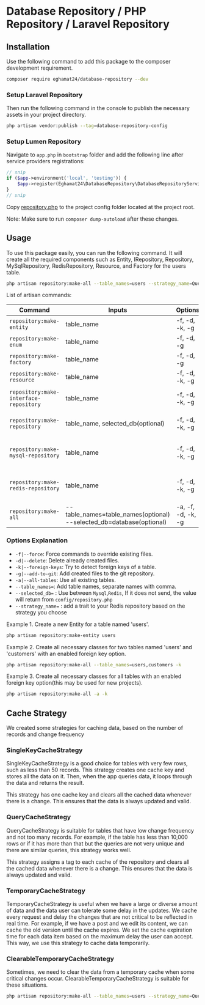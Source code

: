 # Database Repository / PHP Repository / Laravel Repository

## Installation
Use the following command to add this package to the composer development requirement.
```bash
composer require eghamat24/database-repository --dev 
```

### Setup Laravel Repository
Then run the following command in the console to publish the necessary assets in your project directory. 
```bash
php artisan vendor:publish --tag=database-repository-config
```

### Setup Lumen Repository
Navigate to `app.php` in `bootstrap` folder and add the following line after service providers registrations:
```php
// snip
if ($app->environment('local', 'testing')) {
    $app->register(Eghamat24\DatabaseRepository\DatabaseRepositoryServiceProvider::class);
}
// snip
```
Copy [repository.php](config/repository.php) to the project config folder located at the project root.

Note: Make sure to run `composer dump-autoload` after these changes.

## Usage
To use this package easily, you can run the following command. It will create all the required components such as Entity, IRepository, Repository, MySqlRepository, RedisRepository, Resource, and Factory for the users table.
```bash
php artisan repository:make-all --table_names=users --strategy_name=QueryCacheStrategy
```
List of artisan commands:

| Command                                | Inputs                                                                    | Options            | Description                       |
|----------------------------------------|---------------------------------------------------------------------------|--------------------|-----------------------------------|
| `repository:make-entity`               | table_name                                                                | -f, -d, -k, -g     | Create new Entity                 |
| `repository:make-enum`                 | table_name                                                                | -f, -d, -g         | Create new Enum                   |
| `repository:make-factory`              | table_name                                                                | -f, -d, -g         | Create new Factory                |
| `repository:make-resource`             | table_name                                                                | -f, -d, -k, -g     | Create new Resource               |
| `repository:make-interface-repository` | table_name                                                                | -f, -d, -k, -g     | Create new Repository Interface   |
| `repository:make-repository`           | table_name, selected_db(optional)                                         | -f, -d, -k, -g     | Create new Base Repository        |
| `repository:make-mysql-repository`     | table_name                                                                | -f, -d, -k, -g     | Create new MySql Repository class |
| `repository:make-redis-repository`     | table_name                                                                | -f, -d, -k, -g     | Create new Redis Repository class |
| `repository:make-all`                  | --table_names=table_names(optional) <br/>--selected_db=database(optional) | -a, -f, -d, -k, -g | Run all of the above commands     |


### Options Explanation
- `-f|--force`: Force commands to override existing files.
- `-d|--delete`: Delete already created files.
- `-k|--foreign-keys`: Try to detect foreign keys of a table.
- `-g|--add-to-git`: Add created files to the git repository.
- `-a|--all-tables`: Use all existing tables.
- `--table_names=`: Add table names, separate names with comma.
- `--selected_db=` : Use between `Mysql`,`Redis`, If it does not send, the value will return from `config/repository.php`
- `--strategy_name=` : add a trait to your Redis repository based on the strategy you choose

Example 1. Create a new Entity for a table named 'users'.
```bash
php artisan repository:make-entity users
```

Example 2. Create all necessary classes for two tables named 'users' and 'customers' with an enabled foreign key option.
```bash
php artisan repository:make-all --table_names=users,customers -k
```

Example 3. Create all necessary classes for all tables with an enabled foreign key option(this may be used for new projects).
```bash
php artisan repository:make-all -a -k
```

## Cache Strategy
We created some strategies for caching data, based on the number of records and change frequency

### SingleKeyCacheStrategy
SingleKeyCacheStrategy is a good choice for tables with very few rows, such as less than 50 records. This strategy creates one cache key and stores all the data on it. Then, when the app queries data, it loops through the data and returns the result.

This strategy has one cache key and clears all the cached data whenever there is a change. This ensures that the data is always updated and valid.

### QueryCacheStrategy
QueryCacheStrategy is suitable for tables that have low change frequency and not too many records. For example, if the table has less than 10,000 rows or if it has more than that but the queries are not very unique and there are similar queries, this strategy works well.

This strategy assigns a tag to each cache of the repository and clears all the cached data whenever there is a change. This ensures that the data is always updated and valid.

### TemporaryCacheStrategy
TemporaryCacheStrategy is useful when we have a large or diverse amount of data and the data user can tolerate some delay in the updates. We cache every request and delay the changes that are not critical to be reflected in real time. For example, if we have a post and we edit its content, we can cache the old version until the cache expires. We set the cache expiration time for each data item based on the maximum delay the user can accept. This way, we use this strategy to cache data temporarily.

### ClearableTemporaryCacheStrategy
Sometimes, we need to clear the data from a temporary cache when some critical changes occur. ClearableTemporaryCacheStrategy is suitable for these situations.

```bash
php artisan repository:make-all --table_names=users --strategy_name=QueryCacheStrategy
```
